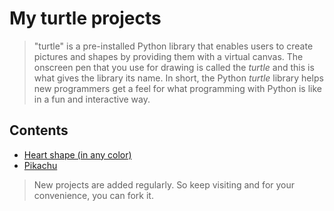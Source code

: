 # My turtle projects
> "turtle" is a pre-installed Python library that enables users to create pictures and shapes by providing them with a virtual canvas. The onscreen pen that you use for drawing is called the _turtle_ and this is what gives the library its name. In short, the Python *turtle* library helps new programmers get a feel for what programming with Python is like in a fun and interactive way.

## Contents

- [Heart shape (in any color)](https://github.com/nitin30kumar/turtle-projects/blob/main/heart/heart_in_any_color.py)
- [Pikachu]()


> New projects are added regularly. So keep visiting and for your convenience, you can fork it.

